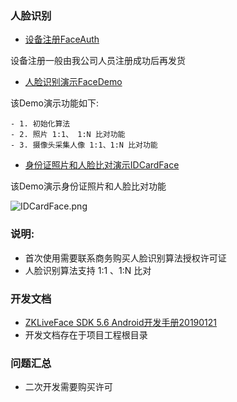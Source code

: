 ### 人脸识别

- [设备注册FaceAuth](https://coding.net/u/CoreWise/p/OutSourcing/git/raw/master/apk/face/FaceAuth_release20190718.apk)

设备注册一般由我公司人员注册成功后再发货

- [人脸识别演示FaceDemo](https://coding.net/u/CoreWise/p/OutSourcing/git/raw/master/apk/face/FaceDemo_release20190722.apk)

该Demo演示功能如下:

    - 1. 初始化算法
    - 2. 照片 1:1、 1:N 比对功能
    - 3. 摄像头采集人像 1:1、1:N 比对功能


- [身份证照片和人脸比对演示IDCardFace](https://coding.net/u/CoreWise/p/OutSourcing/git/raw/master/apk/face/IDCardFace_release20190718.apk)

该Demo演示身份证照片和人脸比对功能

![IDCardFace.png](https://i.loli.net/2019/08/06/ULyjOkHYEfDTRmZ.png)

### **说明:**

- 首次使用需要联系商务购买人脸识别算法授权许可证
- 人脸识别算法支持 1:1 、1:N 比对


### 开发文档

- [ZKLiveFace SDK 5.6 Android开发手册20190121](https://raw.githubusercontent.com/CoreWise/FaceDemo/master/ZKLiveFaceSDK_5.6_20190121.pdf)
- 开发文档存在于项目工程根目录

### 问题汇总


- 二次开发需要购买许可














